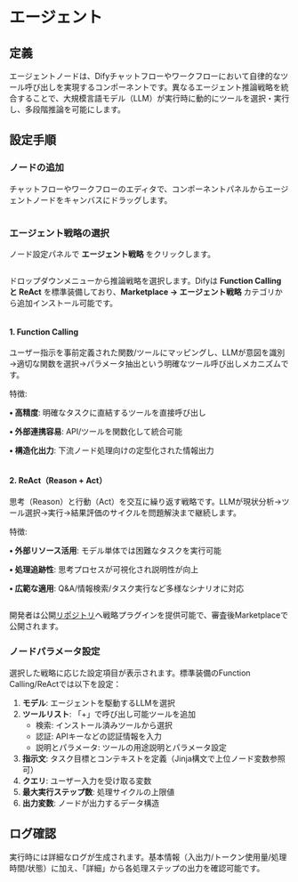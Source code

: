 # エージェント

## 定義

エージェントノードは、Difyチャットフローやワークフローにおいて自律的なツール呼び出しを実現するコンポーネントです。異なるエージェント推論戦略を統合することで、大規模言語モデル（LLM）が実行時に動的にツールを選択・実行し、多段階推論を可能にします。

## 設定手順

### ノードの追加

チャットフローやワークフローのエディタで、コンポーネントパネルからエージェントノードをキャンバスにドラッグします。

<figure><img src="../../../.gitbook/assets/en-1-9-1.png" alt=""><figcaption></figcaption></figure>

### エージェント戦略の選択

ノード設定パネルで **エージェント戦略** をクリックします。

<figure><img src="../../../.gitbook/assets/en-1-9-0.png" alt=""><figcaption></figcaption></figure>

ドロップダウンメニューから推論戦略を選択します。Difyは **Function Calling と ReAct** を標準装備しており、**Marketplace → エージェント戦略** カテゴリから追加インストール可能です。

<figure><img src="../../../.gitbook/assets/en-1-9-2.png" alt=""><figcaption></figcaption></figure>

#### 1. Function Calling

ユーザー指示を事前定義された関数/ツールにマッピングし、LLMが意図を識別→適切な関数を選択→パラメータ抽出という明確なツール呼び出しメカニズムです。

特徴:

**• 高精度**: 明確なタスクに直結するツールを直接呼び出し

**• 外部連携容易**: API/ツールを関数化して統合可能

**• 構造化出力**: 下流ノード処理向けの定型化された情報出力

<figure><img src="../../../.gitbook/assets/en-agent-1.png" alt=""><figcaption></figcaption></figure>

#### 2. ReAct（Reason + Act）

思考（Reason）と行動（Act）を交互に繰り返す戦略です。LLMが現状分析→ツール選択→実行→結果評価のサイクルを問題解決まで継続します。

特徴:

**• 外部リソース活用**: モデル単体では困難なタスクを実行可能

**• 処理追跡性**: 思考プロセスが可視化され説明性が向上

**• 広範な適用**: Q&A/情報検索/タスク実行など多様なシナリオに対応

<figure><img src="../../../.gitbook/assets/en-agent-2.png" alt=""><figcaption></figcaption></figure>

開発者は公開[リポジトリ](https://github.com/langgenius/dify-plugins)へ戦略プラグインを提供可能で、審査後Marketplaceで公開されます。

### ノードパラメータ設定

選択した戦略に応じた設定項目が表示されます。標準装備のFunction Calling/ReActでは以下を設定：

1. **モデル**: エージェントを駆動するLLMを選択
2. **ツールリスト**: 「+」で呼び出し可能ツールを追加
    * 検索: インストール済みツールから選択
    * 認証: APIキーなどの認証情報を入力
    * 説明とパラメータ: ツールの用途説明とパラメータ設定
3. **指示文**: タスク目標とコンテキストを定義（Jinja構文で上位ノード変数参照可）
4. **クエリ**: ユーザー入力を受け取る変数
5. **最大実行ステップ数**: 処理サイクルの上限値
6. **出力変数**: ノードが出力するデータ構造

## ログ確認

実行時には詳細なログが生成されます。基本情報（入出力/トークン使用量/処理時間/状態）に加え、「詳細」から各処理ステップの出力を確認可能です。

<figure><img src="../../../.gitbook/assets/en-1-9-6.png" alt=""><figcaption></figcaption></figure>
